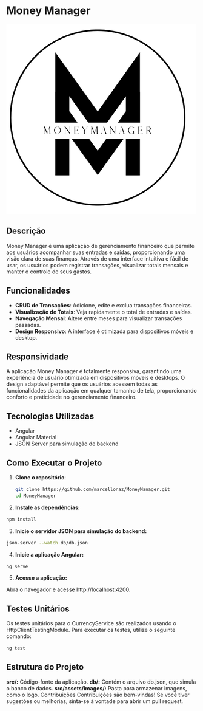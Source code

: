 # Money Manager

![Logo Money Manager](./src/assets/images/IconMoneyManager.png)

## Descrição

Money Manager é uma aplicação de gerenciamento financeiro que permite aos usuários acompanhar suas entradas e saídas, proporcionando uma visão clara de suas finanças. Através de uma interface intuitiva e fácil de usar, os usuários podem registrar transações, visualizar totais mensais e manter o controle de seus gastos.

## Funcionalidades

- **CRUD de Transações**: Adicione, edite e exclua transações financeiras.
- **Visualização de Totais**: Veja rapidamente o total de entradas e saídas.
- **Navegação Mensal**: Altere entre meses para visualizar transações passadas.
- **Design Responsivo**: A interface é otimizada para dispositivos móveis e desktop.

## Responsividade

A aplicação Money Manager é totalmente responsiva, garantindo uma experiência de usuário otimizada em dispositivos móveis e desktops. O design adaptável permite que os usuários acessem todas as funcionalidades da aplicação em qualquer tamanho de tela, proporcionando conforto e praticidade no gerenciamento financeiro.

## Tecnologias Utilizadas

- Angular
- Angular Material
- JSON Server para simulação de backend

## Como Executar o Projeto

1. **Clone o repositório**:
   ```bash
   git clone https://github.com/marcellonaz/MoneyManager.git
   cd MoneyManager
   ```
2. **Instale as dependências:**
  ```bash
npm install
```
3. **Inicie o servidor JSON para simulação do backend:**

 ```bash
json-server --watch db/db.json
```
4. **Inicie a aplicação Angular:**

 ```bash
ng serve
```
5. **Acesse a aplicação:**

Abra o navegador e acesse http://localhost:4200.

## Testes Unitários
Os testes unitários para o CurrencyService são realizados usando o HttpClientTestingModule. Para executar os testes, utilize o seguinte comando:

```bash
ng test
```

## Estrutura do Projeto

**src/:** Código-fonte da aplicação.
**db/:** Contém o arquivo db.json, que simula o banco de dados.
**src/assets/images/:** Pasta para armazenar imagens, como o logo.
Contribuições
Contribuições são bem-vindas! Se você tiver sugestões ou melhorias, sinta-se à vontade para abrir um pull request.

